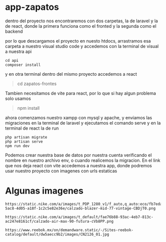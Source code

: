 # app-zapatos

dentro del proyecto nos encontraremos con dos carpetas, la de laravel y la de react, donde la primera funciona como el fronted y la segunda como el backend

por lo que descargamos el proyecto en nuesto htdocs, arrastramos esa carpeta a nuestro visual studio code
y accedemos con la terminal de visual a nuestra api
```
cd api
composer install
```
y en otra terminal dentro del mismo proyecto accedemos a react
> cd zapatos-frontes

Tambien necesitamos de vite para react, por lo que si hay algun problema solo usamos
> npm install

ahora comenzamos nuestro xampp con mysql y apache, y enviamos las migraciones en la terminal de laravel y ejecutamos el comando serve y en la terminal de
react la de run
```
php artisan migrate
php artisan serve
npm run dev
```
Podemos crear nuestra base de datos por nuestra cuenta verificando el nombre en nuestro archivo env, o cuando realicemos la migracion.
En el link que nos deja react con vite accedemos a nuestra app, donde podremos usar nuestro proyecto con imagenes con urls estaticas

# Algunas imagenes
```
https://static.nike.com/a/images/t_PDP_1280_v1/f_auto,q_auto:eco/fb7eda3c-5ac8-4d05-a18f-1c2c5e82e36e/calzado-blazer-mid-77-vintage-CBDjT0.png

https://static.nike.com/a/images/t_default/fae76b88-93ac-4eb7-813c-ac247e8161cf/calzado-air-max-90-futura-cVb8PP.png

https://www.reebok.mx/on/demandware.static/-/Sites-reebok-catalog/default/dw5aecc9b2/images/CN2126_01.jpg
```
